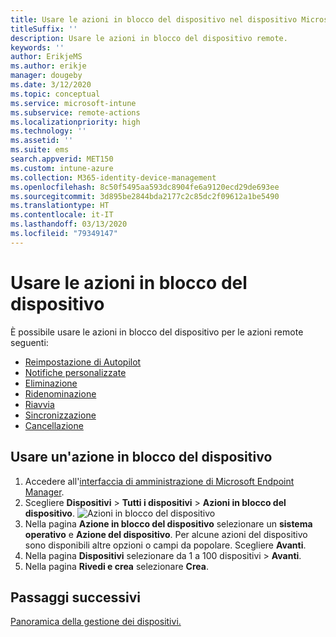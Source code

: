 ```yaml
---
title: Usare le azioni in blocco del dispositivo nel dispositivo Microsoft Intune.
titleSuffix: ''
description: Usare le azioni in blocco del dispositivo remote.
keywords: ''
author: ErikjeMS
ms.author: erikje
manager: dougeby
ms.date: 3/12/2020
ms.topic: conceptual
ms.service: microsoft-intune
ms.subservice: remote-actions
ms.localizationpriority: high
ms.technology: ''
ms.assetid: ''
ms.suite: ems
search.appverid: MET150
ms.custom: intune-azure
ms.collection: M365-identity-device-management
ms.openlocfilehash: 8c50f5495aa593dc8904fe6a9120ecd29de693ee
ms.sourcegitcommit: 3d895be2844bda2177c2c85dc2f09612a1be5490
ms.translationtype: HT
ms.contentlocale: it-IT
ms.lasthandoff: 03/13/2020
ms.locfileid: "79349147"
---
```

# <a name="use-bulk-device-actions"></a>Usare le azioni in blocco del dispositivo

È possibile usare le azioni in blocco del dispositivo per le azioni remote seguenti:
- [Reimpostazione di Autopilot](https://docs.microsoft.com/windows/deployment/windows-autopilot/windows-autopilot-reset#reset-devices-with-remote-windows-autopilot-reset)
- [Notifiche personalizzate](custom-notifications.md#send-a-custom-notification-to-a-single-device)
- [Eliminazione](devices-wipe.md#delete-devices-from-the-intune-portal)
- [Ridenominazione](device-rename.md)
- [Riavvia](device-restart.md)
- [Sincronizzazione](device-sync.md)
- [Cancellazione](devices-wipe.md#wipe)

## <a name="use-a-bulk-device-action"></a>Usare un'azione in blocco del dispositivo

1. Accedere all'[interfaccia di amministrazione di Microsoft Endpoint Manager](https://go.microsoft.com/fwlink/?linkid=2109431).
2. Scegliere **Dispositivi** > **Tutti i dispositivi** > **Azioni in blocco del dispositivo**.
![Azioni in blocco del dispositivo](./media/bulk-device-actions/bulk-device-actions.png)
3. Nella pagina **Azione in blocco del dispositivo** selezionare un **sistema operativo** e **Azione del dispositivo**. Per alcune azioni del dispositivo sono disponibili altre opzioni o campi da popolare. Scegliere **Avanti**.
4. Nella pagina **Dispositivi** selezionare da 1 a 100 dispositivi > **Avanti**.
5. Nella pagina **Rivedi e crea** selezionare **Crea**.

## <a name="next-steps"></a>Passaggi successivi
[Panoramica della gestione dei dispositivi.](device-management.md)

